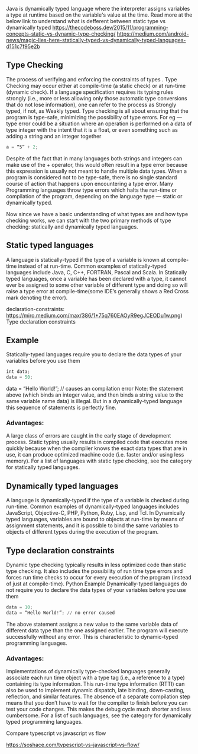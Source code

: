 Java is dynamically typed language where the interpreter assigns variables a type at runtime based on the variable's value at the time.
Read more at the below link to understand what is defferent between static type vs dynamically typed
https://thecodeboss.dev/2015/11/programming-concepts-static-vs-dynamic-type-checking/
https://medium.com/android-news/magic-lies-here-statically-typed-vs-dynamically-typed-languages-d151c7f95e2b

## Type Checking
The process of verifying and enforcing the constraints of types . Type Checking may occur either at compile-time (a static check) or at run-time (dynamic check).
If a language specification requires its typing rules strongly (i.e., more or less allowing only those automatic type conversions that do not lose information), one can refer to the process as Strongly typed, if not, as Weakly typed.
Type checking is all about ensuring that the program is type-safe, minimizing the possibility of type errors. For eg — type error could be a situation where an operation is performed on a data of type integer with the intent that it is a float, or even something such as adding a string and an integer together
```javascript
a = “5” + 2;
```
Despite of the fact that in many languages both strings and integers can make use of the + operator, this would often result in a type error because this expression is usually not meant to handle multiple data types.
When a program is considered not to be type-safe, there is no single standard course of action that happens upon encountering a type error. Many Programming languages throw type errors which halts the run-time or compilation of the program, depending on the language type — static or dynamically typed.

Now since we have a basic understanding of what types are and how type checking works, we can start with the two primary methods of type checking: statically and dynamically typed languages.

## Static typed languages
A language is statically-typed if the type of a variable is known at compile-time instead of at run-time. Common examples of statically-typed languages include Java, C, C++, FORTRAN, Pascal and Scala.
In Statically typed languages, once a variable has been declared with a type, it cannot ever be assigned to some other variable of different type and doing so will raise a type error at compile-time(some IDE’s generally shows a Red Cross mark denoting the error).

declaration-constraints: https://miro.medium.com/max/386/1*75q760EAOyR9egJCEODu1w.png)
Type declaration constraints

## Example
Statically-typed languages require you to declare the data types of your variables before you use them
```javascript
int data;
data = 50;
```
data = “Hello World!”; // causes an compilation error
Note: the statement above (which binds an integer value, and then binds a string value to the same variable name data) is illegal. But in a dynamically-typed language this sequence of statements is perfectly fine.
### Advantages:
A large class of errors are caught in the early stage of development process.
Static typing usually results in compiled code that executes more quickly because when the compiler knows the exact data types that are in use, it can produce optimized machine code (i.e. faster and/or using less memory).
For a list of languages with static type checking, see the category for statically typed languages.

## Dynamically typed languages
A language is dynamically-typed if the type of a variable is checked during run-time. Common examples of dynamically-typed languages includes JavaScript, Objective-C, PHP, Python, Ruby, Lisp, and Tcl.
In Dynamically typed languages, variables are bound to objects at run-time by means of assignment statements, and it is possible to bind the same variables to objects of different types during the execution of the program.

## Type declaration constraints
Dynamic type checking typically results in less optimized code than static type checking. It also includes the possibility of run time type errors and forces run time checks to occur for every execution of the program (instead of just at compile-time).
Python Example
Dynamically-typed languages do not require you to declare the data types of your variables before you use them
```Python
data = 10;
data = “Hello World!”; // no error caused
```
The above statement assigns a new value to the same variable data of different data type than the one assigned earlier. The program will execute successfully without any error. This is characteristic to dynamic-typed programming languages.
### Advantages:
Implementations of dynamically type-checked languages generally associate each run time object with a type tag (i.e., a reference to a type) containing its type information. This run-time type information (RTTI) can also be used to implement dynamic dispatch, late binding, down-casting, reflection, and similar features.
The absence of a separate compilation step means that you don’t have to wait for the compiler to finish before you can test your code changes. This makes the debug cycle much shorter and less cumbersome.
For a list of such languages, see the category for dynamically typed programming languages.


Compare typescript vs javascript vs flow

https://soshace.com/typescript-vs-javascript-vs-flow/
